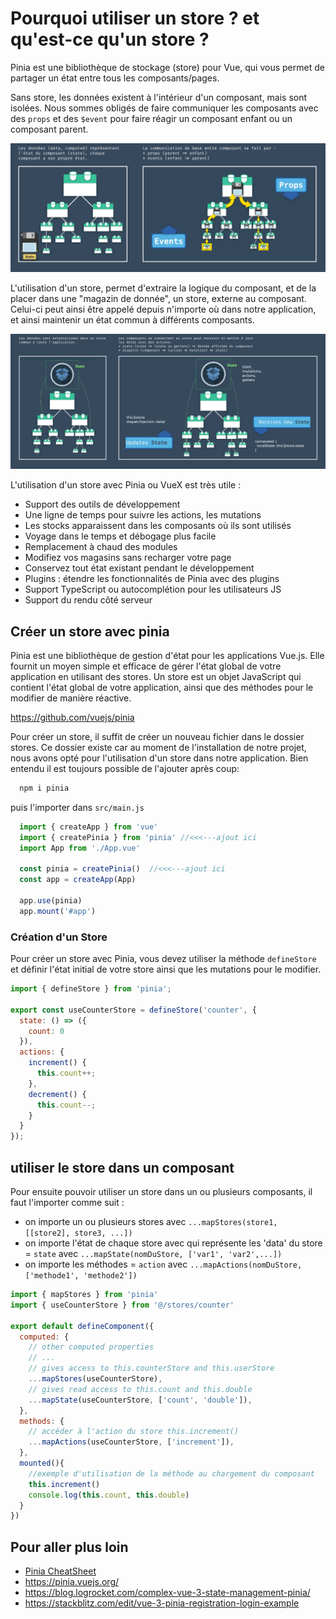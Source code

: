 # Pourquoi utiliser un store ? et qu'est-ce qu'un store ?

Pinia est une bibliothèque de stockage (store) pour Vue, qui vous permet de partager un état entre tous les composants/pages.

Sans store, les données existent à l'intérieur d'un composant, mais sont isolées. Nous sommes obligés de faire communiquer les composants avec des `props` et des `$event` pour faire réagir un composant enfant ou un composant parent.

![Sans store](links/pinia-sans-store.png)

L'utilisation d'un store, permet d'extraire la logique du composant, et de la placer dans une "magazin de donnée", un store, externe au composant.
Celui-ci peut ainsi être appelé depuis n'importe où dans notre application, et ainsi maintenir un état commun à différents composants.

![Avec un store](links/pinia-avec-store.png)

L'utilisation d'un store avec Pinia ou VueX est très utile :

- Support des outils de développement
- Une ligne de temps pour suivre les actions, les mutations
- Les stocks apparaissent dans les composants où ils sont utilisés
- Voyage dans le temps et débogage plus facile
- Remplacement à chaud des modules
- Modifiez vos magasins sans recharger votre page
- Conservez tout état existant pendant le développement
- Plugins : étendre les fonctionnalités de Pinia avec des plugins
- Support TypeScript ou autocomplétion pour les utilisateurs JS
- Support du rendu côté serveur

## Créer un store avec pinia

Pinia est une bibliothèque de gestion d'état pour les applications Vue.js. Elle fournit un moyen simple et efficace de gérer l'état global de votre application en utilisant des stores. Un store est un objet JavaScript qui contient l'état global de votre application, ainsi que des méthodes pour le modifier de manière réactive.

https://github.com/vuejs/pinia

Pour créer un store, il suffit de créer un nouveau fichier dans le dossier stores. Ce dossier existe car au moment de l'installation de notre projet, nous avons opté pour l'utilisation d'un store dans notre application.
Bien entendu il est toujours possible de l'ajouter après coup:

```sh
  npm i pinia
```

puis l'importer dans `src/main.js`

```js
  import { createApp } from 'vue'
  import { createPinia } from 'pinia' //<<<---ajout ici
  import App from './App.vue'

  const pinia = createPinia()  //<<<---ajout ici
  const app = createApp(App)

  app.use(pinia)
  app.mount('#app')
```

### Création d'un Store

Pour créer un store avec Pinia, vous devez utiliser la méthode `defineStore` et définir l'état initial de votre store ainsi que les mutations pour le modifier.

```javascript
import { defineStore } from 'pinia';

export const useCounterStore = defineStore('counter', {
  state: () => ({
    count: 0
  }),
  actions: {
    increment() {
      this.count++;
    },
    decrement() {
      this.count--;
    }
  }
});
```

## utiliser le store dans un composant

Pour ensuite pouvoir utiliser un store dans un ou plusieurs composants, il faut l'importer comme suit :

- on importe un ou plusieurs stores avec `...mapStores(store1, [[store2], store3, ...])`
- on importe l'état de chaque store avec qui représente les 'data' du store = `state` avec `...mapState(nomDuStore, ['var1', 'var2',...])`
- on importe les méthodes = `action` avec `...mapActions(nomDuStore, ['methode1', 'methode2'])`

```js
import { mapStores } from 'pinia'
import { useCounterStore } from '@/stores/counter'

export default defineComponent({
  computed: {
    // other computed properties
    // ...
    // gives access to this.counterStore and this.userStore
    ...mapStores(useCounterStore),
    // gives read access to this.count and this.double
    ...mapState(useCounterStore, ['count', 'double']),
  },
  methods: {
    // accéder à l'action du store this.increment()
    ...mapActions(useCounterStore, ['increment']),
  },
  mounted(){
    //exemple d'utilisation de la méthode au chargement du composant
    this.increment()
    console.log(this.count, this.double)
  }
})
```

## Pour aller plus loin

- [Pinia CheatSheet](./links/Pinia-Cheat-Sheet.pdf)
- https://pinia.vuejs.org/
- https://blog.logrocket.com/complex-vue-3-state-management-pinia/
- https://stackblitz.com/edit/vue-3-pinia-registration-login-example
